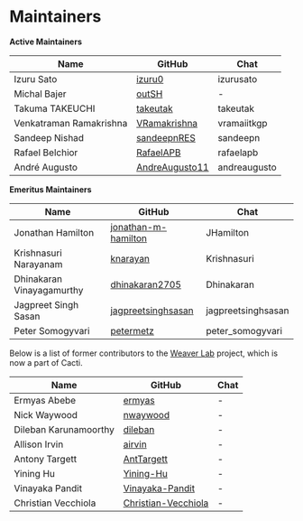 Maintainers
===========

**Active Maintainers**

| Name | GitHub | Chat |
|------|--------|------|
| Izuru Sato | [izuru0][izuru0] | izurusato |
| Michal Bajer | [outSH][outSH] | - |
| Takuma TAKEUCHI | [takeutak][takeutak] | takeutak |
| Venkatraman Ramakrishna | [VRamakrishna][VRamakrishna] | vramaiitkgp |
| Sandeep Nishad | [sandeepnRES][sandeepnRES] | sandeepn |
| Rafael Belchior | [RafaelAPB][RafaelAPB] | rafaelapb |
| André Augusto | [AndreAugusto11][AndreAugusto11] | andreaugusto |

[izuru0]: https://github.com/izuru0
[outSH]: https://github.com/outSH
[takeutak]: https://github.com/takeutak
[VRamakrishna]: https://github.com/VRamakrishna
[sandeepnRES]: https://github.com/sandeepnRES
[RafaelAPB]: https://github.com/RafaelAPB
[AndreAugusto11]: https://github.com/AndreAugusto11

**Emeritus Maintainers**

| Name | GitHub | Chat |
|------|--------|------|
| Jonathan Hamilton | [jonathan-m-hamilton][jonathan-m-hamilton] | JHamilton |
| Krishnasuri Narayanam | [knarayan][knarayan] | Krishnasuri |
| Dhinakaran Vinayagamurthy | [dhinakaran2705][dhinakaran2705] | Dhinakaran |
| Jagpreet Singh Sasan | [jagpreetsinghsasan][jagpreetsinghsasan] | jagpreetsinghsasan |
| Peter Somogyvari | [petermetz][petermetz] | peter_somogyvari |

[jonathan-m-hamilton]: https://github.com/jonathan-m-hamilton
[knarayan]: https://github.com/knarayan
[dhinakaran2705]: https://github.com/dhinakaran2705
[jagpreetsinghsasan]: https://github.com/jagpreetsinghsasan
[petermetz]: https://github.com/petermetz

Below is a list of former contributors to the [Weaver Lab](https://github.com/hyperledger-labs/weaver-dlt-interoperability) project, which is now a part of Cacti.

| Name | GitHub | Chat |
|------|--------|------|
| Ermyas Abebe | [ermyas][ermyas] | - |
| Nick Waywood | [nwaywood][nwaywood] | - |
| Dileban Karunamoorthy | [dileban][dileban] | - |
| Allison Irvin | [airvin][airvin] | - |
| Antony Targett | [AntTargett][AntTargett] | - |
| Yining Hu | [Yining-Hu][Yining-Hu] | - |
| Vinayaka Pandit | [Vinayaka-Pandit][Vinayaka-Pandit] | - |
| Christian Vecchiola | [Christian-Vecchiola][Christian-Vecchiola] | - |

[ermyas]: https://github.com/ermyas
[nwaywood]: https://github.com/nwaywood
[dileban]: https://github.com/dileban
[airvin]: https://github.com/airvin
[AntTargett]: https://github.com/AntTargett
[Yining-Hu]: https://github.com//Yining-Hu
[Vinayaka-Pandit]: https://github.com/Vinayaka-Pandit
[Christian-Vecchiola]: https://github.com/hyp0th3rmi4

